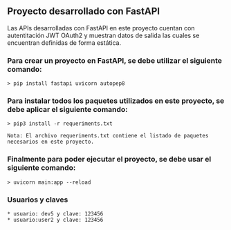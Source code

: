 ## Proyecto desarrollado con FastAPI
Las APIs desarrolladas con FastAPI en este proyecto cuentan con autentitación JWT OAuth2 y muestran datos de salida las cuales se encuentran definidas de forma estática.

### Para crear un proyecto en FastAPI, se debe utilizar el siguiente comando:
    > pip install fastapi uvicorn autopep8

### Para instalar todos los paquetes utilizados en este proyecto, se debe aplicar el siguiente comando:
    > pip3 install -r requeriments.txt

    Nota: El archivo requeriments.txt contiene el listado de paquetes necesarios en este proyecto.

### Finalmente para poder ejecutar el proyecto, se debe usar el siguiente comando:
    > uvicorn main:app --reload


### Usuarios y claves
    * usuario: dev5 y clave: 123456
    * usuario:user2 y clave: 123456